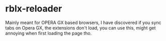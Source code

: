 # rblx-reloader

Mainly meant for OPERA GX based browsers, I have discovered if you sync tabs on Opera GX, the extensions don't load, you can use this, might get annoying when first loading the page tho.
